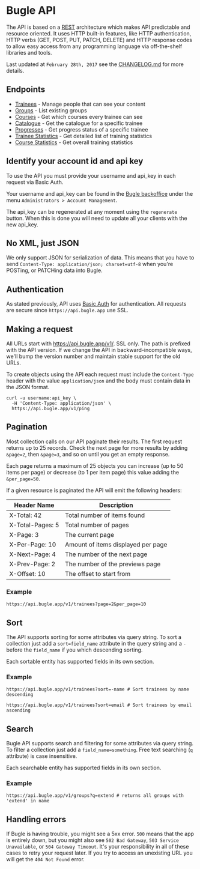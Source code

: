 # Bugle API

The API is based on a [REST](https://en.wikipedia.org/wiki/Representational_state_transfer) architecture which makes API predictable and resource oriented. It uses HTTP built-in features, like HTTP authentication, HTTP verbs (GET, POST, PUT, PATCH, DELETE) and HTTP response codes to allow easy access from any programming language via off-the-shelf libraries and tools.

Last updated at `February 28th, 2017` see the [CHANGELOG.md](CHANGELOG.md) for more details.

## Endpoints

* [Trainees](v1/trainees.md) - Manage people that can see your content
* [Groups](v1/groups.md) - List existing groups
* [Courses](v1/courses.md) - Get which courses every trainee can see
* [Catalogue](v1/catalogue.md) - Get the catalogue for a specific trainee
* [Progresses](v1/progresses.md) - Get progress status of a specific trainee
* [Trainee Statistics](v1/user_statistics.md) - Get detailed list of training statistics
* [Course Statistics](v1/course_statistics.md) - Get overall training statistics

## Identify your account id and api key

To use the API you must provide your username and api_key in each request via Basic Auth.

Your username and api_key can be found in the [Bugle backoffice](https://backoffice.bugle.app) under the menu `Administrators > Account Management`.

The api_key can be regenerated at any moment using the `regenerate` button. When this is done you will need to update all your clients with the new api_key.

## No XML, just JSON

We only support JSON for serialization of data. This means that you have to send `Content-Type: application/json; charset=utf-8` when you're POSTing, or PATCHing data into Bugle.

## Authentication
As stated previously, API uses [Basic Auth](https://en.wikipedia.org/wiki/Basic_access_authentication) for authentication. All requests are secure since `https://api.bugle.app` use SSL.

## Making a request

All URLs start with https://api.bugle.app/v1/. SSL only. The path is prefixed with the API version. If we change the API in backward-incompatible ways, we'll bump the version number and maintain stable support for the old URLs.

To create objects using the API each request must include the `Content-Type` header with the value `application/json` and the body must contain data in the JSON format.

```shell
curl -u username:api_key \
  -H 'Content-Type: application/json' \
  https://api.bugle.app/v1/ping
```

## Pagination

Most collection calls on our API paginate their results. The first request returns up to 25 records. Check the next page for more results by adding `&page=2`, then `&page=3`, and so on until you get an empty response.

Each page returns a maximum of 25 objects you can increase (up to 50 items per page) or decrease (to 1 per item page) this value adding the `&per_page=50`.

If a given resource is paginated the API will emit the following headers:

|  Header Name  |  Description  |
|---------------|---------------|
| X-Total: 42 | Total number of items found
| X-Total-Pages: 5 | Total number of pages
| X-Page: 3 | The current page
| X-Per-Page: 10 | Amount of items displayed per page
| X-Next-Page: 4 | The number of the next page
| X-Prev-Page: 2 | The number of the previews page
| X-Offset: 10 | The offset to start from

### Example

```shell
https://api.bugle.app/v1/trainees?page=2&per_page=10
```

## Sort

The API supports sorting for some attributes via query string. To sort a collection just add a `sort=field_name` attribute in the query string and a `-` before the `field_name` if you which descending sorting.

Each sortable entity has supported fields in its own section.

### Example

```shell
https://api.bugle.app/v1/trainees?sort=-name # Sort trainees by name descending

https://api.bugle.app/v1/trainees?sort=email # Sort trainees by email ascending
```

## Search

Bugle API supports search and filtering for some attributes via query string. To filter a collection just add a `field_name=something`. Free text searching (`q` attribute) is case insensitive.

Each searchable entity has supported fields in its own section.

### Example

```shell
https://api.bugle.app/v1/groups?q=extend # returns all groups with 'extend' in name
```

## Handling errors

If Bugle is having trouble, you might see a 5xx error. `500` means that the app is entirely down, but you might also see `502 Bad Gateway`, `503 Service Unavailable`, or `504 Gateway Timeout`. It's your responsibility in all of these cases to retry your request later. If you try to access an unexisting URL you will get the `404 Not Found` error.
